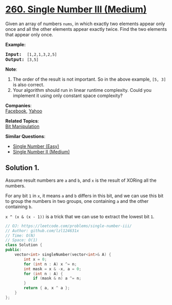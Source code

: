 # [260. Single Number III (Medium)](https://leetcode.com/problems/single-number-iii/)

<p>Given an array of numbers <code>nums</code>, in which exactly two elements appear only once and all the other elements appear exactly twice. Find the two elements that appear only once.</p>

<p><strong>Example:</strong></p>

<pre><strong>Input:</strong>  <code>[1,2,1,3,2,5]</code>
<strong>Output:</strong> <code>[3,5]</code></pre>

<p><b>Note</b>:</p>

<ol>
	<li>The order of the result is not important. So in the above example, <code>[5, 3]</code> is also correct.</li>
	<li>Your algorithm should run in linear runtime complexity. Could you implement it using only constant space complexity?</li>
</ol>

**Companies**:  
[Facebook](https://leetcode.com/company/facebook), [Yahoo](https://leetcode.com/company/yahoo)

**Related Topics**:  
[Bit Manipulation](https://leetcode.com/tag/bit-manipulation/)

**Similar Questions**:
* [Single Number (Easy)](https://leetcode.com/problems/single-number/)
* [Single Number II (Medium)](https://leetcode.com/problems/single-number-ii/)

## Solution 1.

Assume result numbers are `a` and `b`, and `x` is the result of XORing all the numbers.

For any bit `1` in `x`, it means `a` and `b` differs in this bit, and we can use this bit to group the numbers in two groups, one containing `a` and the other containing `b`.

`x ^ (x & (x - 1))` is a trick that we can use to extract the lowest bit `1`.

```cpp
// OJ: https://leetcode.com/problems/single-number-iii/
// Author: github.com/lzl124631x
// Time: O(N)
// Space: O(1)
class Solution {
public:
    vector<int> singleNumber(vector<int>& A) {
        int x = 0;
        for (int n : A) x ^= n;
        int mask = x & -x, a = 0;
        for (int n : A) {
            if (mask & n) a ^= n;
        }
        return { a, x ^ a };
    }
};
```